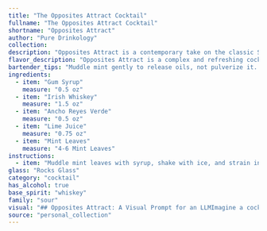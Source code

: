 ```yaml
---
title: "The Opposites Attract Cocktail"
fullname: "The Opposites Attract Cocktail"
shortname: "Opposites Attract"
author: "Pure Drinkology"
collection:
description: "Opposites Attract is a contemporary take on the classic Sour family, blending sweet and savory notes.  Its unique profile is a nod to modern mixology, drawing inspiration from both classic whiskey cocktails and the emerging world of Mexican spirits. "
flavor_description: "Opposites Attract is a complex and refreshing cocktail. The Irish whiskey's warmth and spice are balanced by the lime's tartness and the mint's coolness. Ancho Reyes Verde adds a smoky, chili-infused layer that plays nicely with the sweetness of the gum syrup. This is a cocktail that is both bright and savory, offering a surprising and enjoyable journey for your taste buds. "
bartender_tips: "Muddle mint gently to release oils, not pulverize it.  Use a good quality Irish whiskey for a smoother base.  Ancho Reyes adds spice, so adjust to taste, starting with a dash.  Shake well with ice to chill and dilute, then strain for a refreshing finish.  Garnish with a lime wedge and sprig of mint, and enjoy! "
ingredients:
  - item: "Gum Syrup"
    measure: "0.5 oz"
  - item: "Irish Whiskey"
    measure: "1.5 oz"
  - item: "Ancho Reyes Verde"
    measure: "0.5 oz"
  - item: "Lime Juice"
    measure: "0.75 oz"
  - item: "Mint Leaves"
    measure: "4-6 Mint Leaves"
instructions:
  - item: "Muddle mint leaves with syrup, shake with ice, and strain into an ice-filled rocks glass."
glass: "Rocks Glass"
category: "cocktail"
has_alcohol: true
base_spirit: "whiskey"
family: "sour"
visual: "## Opposites Attract: A Visual Prompt for an LLMImagine a cocktail that embodies the concept of opposites attract. **Describe the appearance of this drink, considering the following details:*** **Color:** The drink is a vibrant, almost emerald green, but with hints of amber warmth peeking through from the whiskey.* **Texture:** The drink has a layered appearance, with a thin, foamy layer of mint-infused foam crowning the top. Beneath this, the liquid appears to be a mixture of swirling green and amber hues.* **Garnish:** A sprig of fresh mint, its vibrant green leaves contrasting against the dark green of the drink, sits perched on the edge of the glass. A single, perfectly sliced lime wedge adds a touch of zesty brightness.* **Glassware:** The drink is served in a tall, elegant coupe glass, the curvature of the glass showcasing the layered depths of the drink.* **Overall Impression:** The cocktail exudes a sense of both freshness and complexity, inviting the drinker to discover the unique blend of flavors hidden within. "
source: "personal_collection"
---
```


